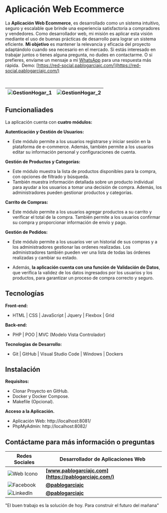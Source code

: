 
# Aplicación Web Ecommerce

La **Aplicación Web Ecommerce**, es desarrollado como un sistema intuitivo, seguro y escalable que brinde una experiencia satisfactoria a compradores y vendedores. Como desarrollador web, mi misión es aplicar esta visión mediante el uso de buenas prácticas de desarrollo para lograr un sistema eficiente. **Mi objetivo** es mantener la relevancia y eficacia del proyecto adaptándolo cuando sea necesario en el mercado. Si estás interesado en trabajar juntos o tienes alguna pregunta, no dudes en contactarme. O si prefieres, envíame un mensaje a mi [WhatsApp](https://api.whatsapp.com/send?phone=672354875) para una respuesta más rápida. 
Demo: [https://red-social.pablogarciajc.com/](https://red-social.pablogarciajc.com/)

</br>

| ![GestionHogar_1](https://pablogarciajc.com/wp-content/uploads/2024/03/pablogarciajc-aplicacion-web-ecommerce-img1.webp) | ![GestionHogar_2](https://pablogarciajc.com/wp-content/uploads/2024/03/pablogarciajc-aplicacion-web-ecommerce-img2.webp) |
|-----------|-----------|


## Funcionaliades

La aplicación cuenta con **cuatro módulos:**

**Autenticación y Gestión de Usuarios:**

* Este módulo permite a los usuarios registrarse y iniciar sesión en la plataforma de e-commerce. Además, también permite a los usuarios editar su información personal y configuraciones de cuenta.

**Gestión de Productos y Categorías:**

* Este módulo muestra la lista de productos disponibles para la compra, con opciones de filtrado y búsqueda.
* También muestra información detallada sobre un producto individual para ayudar a los usuarios a tomar una decisión de compra. Además, los administradores pueden gestionar productos y categorías.

**Carrito de Compras:**

* Este módulo permite a los usuarios agregar productos a su carrito y verificar el total de la compra. También permite a los usuarios confirmar su compra y proporcionar información de envío y pago.

**Gestión de Pedidos:**

* Este módulo permite a los usuarios ver un historial de sus compras y a los administradores gestionar las ordenes realizadas. Los administradores también pueden ver una lista de todas las órdenes realizadas y cambiar su estado.

* Además, **la aplicación cuenta con una función de Validación de Datos**, que verifica la validez de los datos ingresados por los usuarios y los productos, para garantizar un proceso de compra correcto y seguro.

## Tecnologías

**Front-end:**

* HTML | CSS | JavaScript | Jquery | Flexbox | Grid

**Back-end:**

* PHP | POO | MVC (Modelo Vista Controlador)

**Tecnologías de Desarrollo:**

* Git | GitHub | Visual Studio Code | Windows | Dockers

## Instalación

**Requisitos:**

* Clonar Proyecto en GitHub.
* Docker y Docker Compose.
* Makefile (Opcional).

**Acceso a la Aplicación.**
* Aplicación Web: http://localhost:8081/
* PhpMyAdmin: http://localhost:8082/

## Contáctame para más información o preguntas

| Redes Sociales  | Desarrollador de Aplicaciones Web |
| ------------- | ------------- |
| ![Web Icono](https://pablogarciajc.com/wp-content/uploads/2024/04/web.png) | **[www.pablogarciajc.com](https://pablogarciajc.com/)** |
| ![Facebook](https://pablogarciajc.com/wp-content/uploads/2024/04/facebook.png) | **[@pablogarciajc](https://www.facebook.com/PabloGarciaJC)** |
| ![LinkedIn](https://pablogarciajc.com/wp-content/uploads/2024/04/linkedin.png) | **[@pablogarciajc](https://www.linkedin.com/in/pablogarciajc/)** |

"El buen trabajo es la solución de hoy.
Para construir el futuro del mañana"